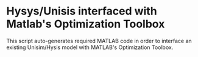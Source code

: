 # Hysys/Unisis interfaced with Matlab's Optimization Toolbox
This script auto-generates required MATLAB code in order to interface an existing Unisim/Hysis model with MATLAB's Optimization Toolbox. 
